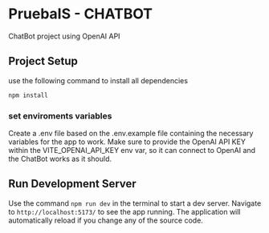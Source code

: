 # PruebaIS - CHATBOT

ChatBot project using OpenAI API

## Project Setup

use the following command to install all dependencies

```sh
npm install

```

### set enviroments variables

Create a .env file based on the .env.example file containing the necessary variables for the app to work. Make sure to provide the OpenAI API KEY within the VITE_OPENAI_API_KEY env var, so it can connect to OpenAI and the ChatBot works as it should.

## Run Development Server

Use the command `npm run dev` in the terminal to start a dev server. 
Navigate to `http://localhost:5173/` to see the app running.
The application will automatically reload if you change any of the source code.
